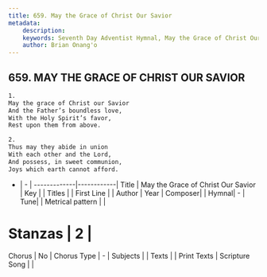 ```yaml
---
title: 659. May the Grace of Christ Our Savior
metadata:
    description: 
    keywords: Seventh Day Adventist Hymnal, May the Grace of Christ Our Savior, , 
    author: Brian Onang'o
---
```



## 659. MAY THE GRACE OF CHRIST OUR SAVIOR

```txt
1.
May the grace of Christ our Savior
And the Father’s boundless love,
With the Holy Spirit’s favor,
Rest upon them from above.

2.
Thus may they abide in union
With each other and the Lord,
And possess, in sweet communion,
Joys which earth cannot afford.
```

- |   -  |
-------------|------------|
Title | May the Grace of Christ Our Savior |
Key |  |
Titles |  |
First Line |  |
Author | 
Year | 
Composer|  |
Hymnal|  - |
Tune|  |
Metrical pattern | |
# Stanzas | 2 |
Chorus | No |
Chorus Type | - |
Subjects |  |
Texts |  |
Print Texts | 
Scripture Song |  |
  
